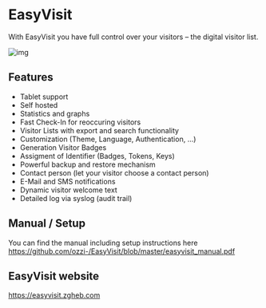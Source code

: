# EasyVisit
With EasyVisit you have full control over your visitors – the digital visitor list.

![img](https://i.imgur.com/S3BrXRx.png)

## Features
- Tablet support
- Self hosted
- Statistics and graphs
- Fast Check-In for reoccuring visitors
- Visitor Lists with export and search functionality
- Customization (Theme, Language, Authentication, ...)
- Generation Visitor Badges
- Assigment of Identifier (Badges, Tokens, Keys)
- Powerful backup and restore mechanism
- Contact person (let your visitor choose a contact person)
- E-Mail and SMS notifications 
- Dynamic visitor welcome text
- Detailed log via syslog (audit trail)

## Manual / Setup
You can find the manual including setup instructions here
https://github.com/ozzi-/EasyVisit/blob/master/easyvisit_manual.pdf

## EasyVisit website
https://easyvisit.zgheb.com
